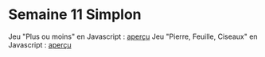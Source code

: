 # Semaine 11 Simplon
Jeu "Plus ou moins" en Javascript : [aperçu](http://htmlpreview.github.io/?https://github.com/celiga/semaine-11/blob/master/jeu-plus-moins/index.html)
Jeu "Pierre, Feuille, Ciseaux" en Javascript : [aperçu](http://htmlpreview.github.io/?https://github.com/celiga/semaine-11/blob/master/jeu-pierre-feuille-ciseaux/index.html)
